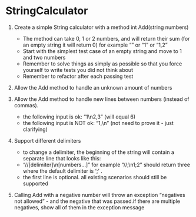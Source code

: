 # StringCalculator

1. Create a simple String calculator with a method int Add(string numbers)
	- The method can take 0, 1 or 2 numbers, and will return their sum (for an empty string it will return 0) for example “” or “1” or “1,2”
	- Start with the simplest test case of an empty string and move to 1 and two numbers
	- Remember to solve things as simply as possible so that you force yourself to write tests you did not think about
	- Remember to refactor after each passing test

2. Allow the Add method to handle an unknown amount of numbers
3. Allow the Add method to handle new lines between numbers (instead of commas).
	- the following input is ok:  “1\n2,3”  (will equal 6)
    - the following input is NOT ok:  “1,\n” (not need to prove it - just clarifying)
4. Support different delimiters
    - to change a delimiter, the beginning of the string will contain a separate line that looks like this:
    - “//[delimiter]\n[numbers…]” for example “//;\n1;2” should return three where the default delimiter is ‘;’ .
    - the first line is optional. all existing scenarios should still be supported
5. Calling Add with a negative number will throw an exception “negatives not allowed” - and the negative that was passed.if there are multiple negatives, show all of them in the exception message
